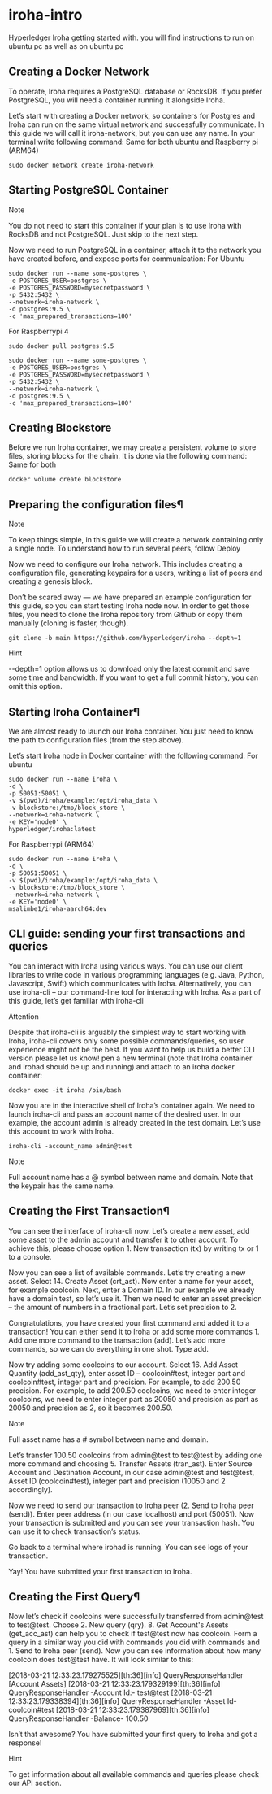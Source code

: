 # iroha-intro
Hyperledger Iroha getting started with. you will find instructions to run on ubuntu pc as well as on ubuntu pc 

## Creating a Docker Network

To operate, Iroha requires a PostgreSQL database or RocksDB. If you prefer PostgreSQL, you will need a container running it alongside Iroha.

Let’s start with creating a Docker network, so containers for Postgres and Iroha can run on the same virtual network and successfully communicate. In this guide we will call it iroha-network, but you can use any name. In your terminal write following command:
Same for both ubuntu and Raspberry pi (ARM64)
```
sudo docker network create iroha-network

```

## Starting PostgreSQL Container

Note

You do not need to start this container if your plan is to use Iroha with RocksDB and not PostgreSQL. Just skip to the next step.

Now we need to run PostgreSQL in a container, attach it to the network you have created before, and expose ports for communication:
For Ubuntu
```
sudo docker run --name some-postgres \
-e POSTGRES_USER=postgres \
-e POSTGRES_PASSWORD=mysecretpassword \
-p 5432:5432 \
--network=iroha-network \
-d postgres:9.5 \
-c 'max_prepared_transactions=100'

```
For Raspberrypi 4
```
sudo docker pull postgres:9.5
```
```
sudo docker run --name some-postgres \
-e POSTGRES_USER=postgres \
-e POSTGRES_PASSWORD=mysecretpassword \
-p 5432:5432 \
--network=iroha-network \
-d postgres:9.5 \
-c 'max_prepared_transactions=100'
```

## Creating Blockstore

Before we run Iroha container, we may create a persistent volume to store files, storing blocks for the chain. It is done via the following command:
Same for both
```
docker volume create blockstore
```
## Preparing the configuration files¶

Note

To keep things simple, in this guide we will create a network containing only a single node. To understand how to run several peers, follow Deploy

Now we need to configure our Iroha network. This includes creating a configuration file, generating keypairs for a users, writing a list of peers and creating a genesis block.

Don’t be scared away — we have prepared an example configuration for this guide, so you can start testing Iroha node now. In order to get those files, you need to clone the Iroha repository from Github or copy them manually (cloning is faster, though).
```
git clone -b main https://github.com/hyperledger/iroha --depth=1
```
Hint

--depth=1 option allows us to download only the latest commit and save some time and bandwidth. If you want to get a full commit history, you can omit this option.

## Starting Iroha Container¶

We are almost ready to launch our Iroha container. You just need to know the path to configuration files (from the step above).

Let’s start Iroha node in Docker container with the following command:
For ubuntu
```
sudo docker run --name iroha \
-d \
-p 50051:50051 \
-v $(pwd)/iroha/example:/opt/iroha_data \
-v blockstore:/tmp/block_store \
--network=iroha-network \
-e KEY='node0' \
hyperledger/iroha:latest

```
For Raspberrypi (ARM64)
```
sudo docker run --name iroha \
-d \
-p 50051:50051 \
-v $(pwd)/iroha/example:/opt/iroha_data \
-v blockstore:/tmp/block_store \
--network=iroha-network \
-e KEY='node0' \
msalimbe1/iroha-aarch64:dev
```
## CLI guide: sending your first transactions and queries
You can interact with Iroha using various ways. You can use our client libraries to write code in various programming languages (e.g. Java, Python, Javascript, Swift) which communicates with Iroha. Alternatively, you can use iroha-cli – our command-line tool for interacting with Iroha. As a part of this guide, let’s get familiar with iroha-cli

Attention

Despite that iroha-cli is arguably the simplest way to start working with Iroha, iroha-cli covers only some possible commands/queries, so user experience might not be the best. If you want to help us build a better CLI version please let us know!
pen a new terminal (note that Iroha container and irohad should be up and running) and attach to an iroha docker container:
```
docker exec -it iroha /bin/bash
```
Now you are in the interactive shell of Iroha’s container again. We need to launch iroha-cli and pass an account name of the desired user. In our example, the account admin is already created in the test domain. Let’s use this account to work with Iroha.
```
iroha-cli -account_name admin@test
```
Note

Full account name has a @ symbol between name and domain. Note that the keypair has the same name.

## Creating the First Transaction¶

You can see the interface of iroha-cli now. Let’s create a new asset, add some asset to the admin account and transfer it to other account. To achieve this, please choose option 1. New transaction (tx) by writing tx or 1 to a console.

Now you can see a list of available commands. Let’s try creating a new asset. Select 14. Create Asset (crt_ast). Now enter a name for your asset, for example coolcoin. Next, enter a Domain ID. In our example we already have a domain test, so let’s use it. Then we need to enter an asset precision – the amount of numbers in a fractional part. Let’s set precision to 2.

Congratulations, you have created your first command and added it to a transaction! You can either send it to Iroha or add some more commands 1. Add one more command to the transaction (add). Let’s add more commands, so we can do everything in one shot. Type add.

Now try adding some coolcoins to our account. Select 16. Add Asset Quantity (add_ast_qty), enter asset ID – coolcoin#test, integer part and coolcoin#test, integer part and precision. For example, to add 200.50 precision. For example, to add 200.50 coolcoins, we need to enter integer coolcoins, we need to enter integer part as 20050 and precision as part as 20050 and precision as 2, so it becomes 200.50.

Note

Full asset name has a # symbol between name and domain.

Let’s transfer 100.50 coolcoins from admin@test to test@test by adding one more command and choosing 5. Transfer Assets (tran_ast). Enter Source Account and Destination Account, in our case admin@test and test@test, Asset ID (coolcoin#test), integer part and precision (10050 and 2 accordingly).

Now we need to send our transaction to Iroha peer (2. Send to Iroha peer (send)). Enter peer address (in our case localhost) and port (50051). Now your transaction is submitted and you can see your transaction hash. You can use it to check transaction’s status.

Go back to a terminal where irohad is running. You can see logs of your transaction.

Yay! You have submitted your first transaction to Iroha.
## Creating the First Query¶

Now let’s check if coolcoins were successfully transferred from admin@test to test@test. Choose 2. New query (qry). 8. Get Account's Assets (get_acc_ast) can help you to check if test@test now has coolcoin. Form a query in a similar way you did with commands you did with commands and 1. Send to Iroha peer (send). Now you can see information about how many coolcoin does test@test have. It will look similar to this:

[2018-03-21 12:33:23.179275525][th:36][info] QueryResponseHandler [Account Assets]
[2018-03-21 12:33:23.179329199][th:36][info] QueryResponseHandler -Account Id:- test@test
[2018-03-21 12:33:23.179338394][th:36][info] QueryResponseHandler -Asset Id- coolcoin#test
[2018-03-21 12:33:23.179387969][th:36][info] QueryResponseHandler -Balance- 100.50

Isn’t that awesome? You have submitted your first query to Iroha and got a response!

Hint

To get information about all available commands and queries please check our API section.


